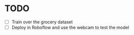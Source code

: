 # TODO

* [ ] Train over the grocery dataset
* [ ] Deploy in Roboflow and use the webcam to test the model
